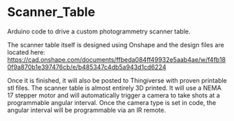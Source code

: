 # Scanner_Table
Arduino code to drive a custom photogrammetry scanner table.

The scanner table itself is designed using Onshape and the design files are located here:
https://cad.onshape.com/documents/ffbeda084ff49932e5aab4ae/w/f4fb180f9a870b1e397476cb/e/b485347c4db5a943d1cd6224

Once it is finished, it will also be posted to Thingiverse with proven printable stl files.  The scanner table is almost
entirely 3D printed.  It will use a NEMA 17 stepper motor and will automatically trigger a camera to take shots at a programmable angular interval.  Once the camera type is set in code, the angular interval will be programmable via an IR remote.

